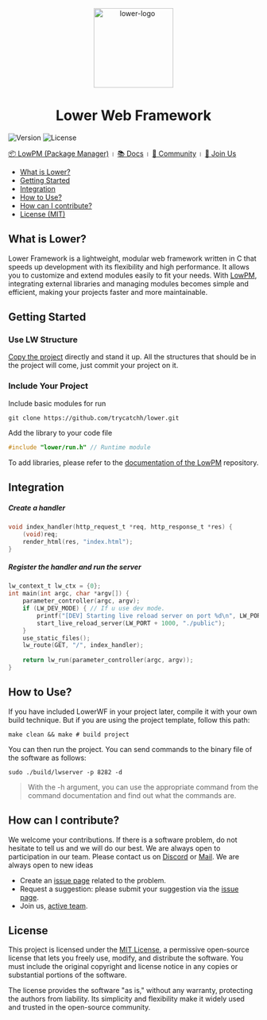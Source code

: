 <div align="center">
    <img height="160" alt="lower-logo" src="https://github.com/user-attachments/assets/7722b447-088b-4379-8521-710e7da412e3" />
</div>

<h1 align="center">Lower Web Framework</h1>

![Version](https://img.shields.io/badge/version-0.0.1-blue.svg)
![License](https://img.shields.io/github/license/trycatchh/lower?style=flat-square)

[📦 LowPM (Package Manager)](https://github.com/trycatchh/lowerpm) । [📚 Docs](https://github.com/trycatchh/lower/blob/main/README.md) । [👥 Community](https://discord.gg/mepa8X7j6w) । [🤝 Join Us](https://discord.gg/mepa8X7j6w)

- [What is Lower?](https://github.com/trycatchh/lower?tab=readme-ov-file#what-is-lower)
- [Getting Started](https://github.com/trycatchh/lower?tab=readme-ov-file#getting-started)
- [Integration](https://github.com/trycatchh/lower?tab=readme-ov-file#integration)
- [How to Use?](https://github.com/trycatchh/lower?tab=readme-ov-file#how-to-use)
- [How can I contribute?](https://github.com/trycatchh/lower?tab=readme-ov-file#how-can-i-contribute)
- [License (MIT)](https://github.com/trycatchh/lower?tab=readme-ov-file#license)

## What is Lower?
Lower Framework is a lightweight, modular web framework written in C that speeds up development with its flexibility and high performance. It allows you to customize and extend modules easily to fit your needs. With [LowPM](https://trycatch.network), integrating external libraries and managing modules becomes simple and efficient, making your projects faster and more maintainable.

## Getting Started
### Use LW Structure
[Copy the project](https://github.com/trycatchh/lower.git) directly and stand it up. All the structures that should be in the project will come, just commit your project on it.

### Include Your Project
Include basic modules for run
```shell
git clone https://github.com/trycatchh/lower.git
```
Add the library to your code file
```c
#include "lower/run.h" // Runtime module
```
To add libraries, please refer to the [documentation of the LowPM](https://trycatch.network/) repository.

## Integration
##### Create a handler
```c
void index_handler(http_request_t *req, http_response_t *res) {
    (void)req;
    render_html(res, "index.html");
}
```
##### Register the handler and run the server
```c
lw_context_t lw_ctx = {0};
int main(int argc, char *argv[]) {
    parameter_controller(argc, argv);
    if (LW_DEV_MODE) { // If u use dev mode. 
        printf("[DEV] Starting live reload server on port %d\n", LW_PORT + 1000);
        start_live_reload_server(LW_PORT + 1000, "./public");
    }
    use_static_files();
    lw_route(GET, "/", index_handler);
    
    return lw_run(parameter_controller(argc, argv));
}
```

## How to Use?
If you have included LowerWF in your project later, compile it with your own build technique. But if you are using the project template, follow this path:
```shell
make clean && make # build project
```
You can then run the project. You can send commands to the binary file of the software as follows:
```shell
sudo ./build/lwserver -p 8282 -d
```
> With the -h argument, you can use the appropriate command from the command documentation and find out what the commands are.

## How can I contribute?
We welcome your contributions. If there is a software problem, do not hesitate to tell us and we will do our best.
We are always open to participation in our team. Please contact us on [Discord](https://discord.gg/mepa8X7j6w) or [Mail](mailto:p0unter@proton.me). We are always open to new ideas
- Create an [issue page](https://github.com/trycatchh/lower/issues) related to the problem.
- Request a suggestion: please submit your suggestion via the [issue page](https://github.com/trycatchh/lower/issues).
- Join us, [active team](https://github.com/trycatchh/lower/graphs/contributors).

## License
This project is licensed under the [MIT License](https://github.com/trycatchh/lower/blob/main/LICENSE), a permissive open-source license that lets you freely use, modify, and distribute the software. You must include the original copyright and license notice in any copies or substantial portions of the software.

The license provides the software "as is," without any warranty, protecting the authors from liability. Its simplicity and flexibility make it widely used and trusted in the open-source community.
